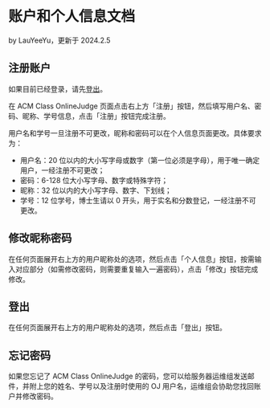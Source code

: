 # 账户和个人信息文档

by LauYeeYu，更新于 2024.2.5

## 注册账户

如果目前已经登录，请先[登出](#登出)。

在 ACM Class OnlineJudge 页面点击右上方「注册」按钮，然后填写用户名、密码、昵称、学号信息，点击「注册」按钮完成注册。

用户名和学号一旦注册不可更改，昵称和密码可以在个人信息页面更改。具体要求为：

- 用户名：20 位以内的大小写字母或数字（第一位必须是字母），用于唯一确定用户，一经注册不可更改；
- 密码：6-128 位大小写字母、数字或特殊字符；
- 昵称：32 位以内的大小写字母、数字、下划线；
- 学号：12 位学号，博士生请以 0 开头，用于实名和分数登记，一经注册不可更改。

## 修改昵称密码

在任何页面展开右上方的用户昵称处的选项，然后点击「个人信息」按钮，按需输入对应部分（如需修改密码，则需要重复输入一遍密码），点击「修改」按钮完成修改。

## 登出

在任何页面展开右上方的用户昵称处的选项，然后点击「登出」按钮。

## 忘记密码

如果您忘记了 ACM Class OnlineJudge 的密码，您可以给服务器运维组发送邮件，并附上您的姓名、学号以及注册时使用的 OJ 用户名，运维组会协助您找回账户并修改密码。
